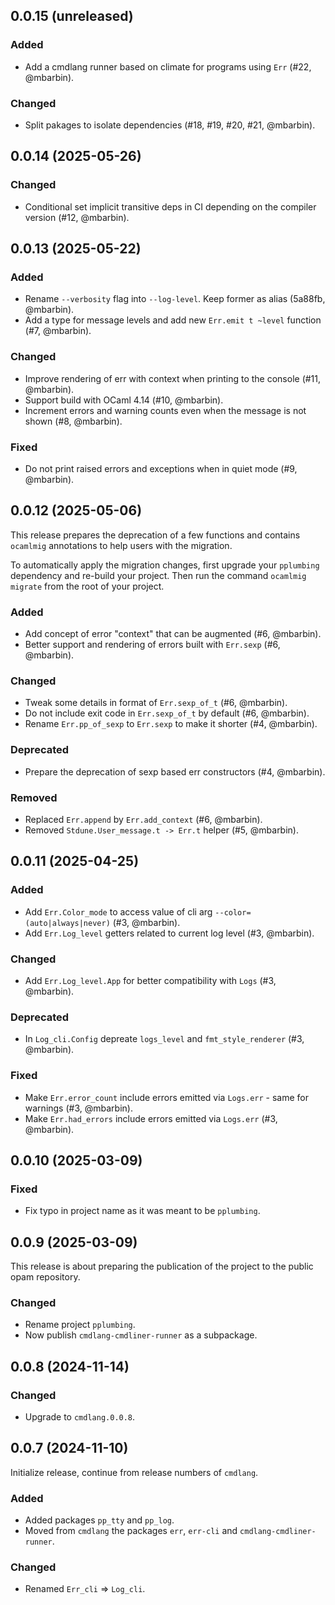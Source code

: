 ## 0.0.15 (unreleased)

### Added

- Add a cmdlang runner based on climate for programs using `Err` (#22, @mbarbin).

### Changed

- Split pakages to isolate dependencies (#18, #19, #20, #21, @mbarbin).

## 0.0.14 (2025-05-26)

### Changed

- Conditional set implicit transitive deps in CI depending on the compiler version (#12, @mbarbin).

## 0.0.13 (2025-05-22)

### Added

- Rename `--verbosity` flag into `--log-level`. Keep former as alias (5a88fb, @mbarbin).
- Add a type for message levels and add new `Err.emit t ~level` function (#7, @mbarbin).

### Changed

- Improve rendering of err with context when printing to the console (#11, @mbarbin).
- Support build with OCaml 4.14 (#10, @mbarbin).
- Increment errors and warning counts even when the message is not shown (#8, @mbarbin).

### Fixed

- Do not print raised errors and exceptions when in quiet mode (#9, @mbarbin).

## 0.0.12 (2025-05-06)

This release prepares the deprecation of a few functions and contains `ocamlmig` annotations to help users with the migration.

To automatically apply the migration changes, first upgrade your `pplumbing` dependency and re-build your project. Then run the command `ocamlmig migrate` from the root of your project.

### Added

- Add concept of error "context" that can be augmented (#6, @mbarbin).
- Better support and rendering of errors built with `Err.sexp` (#6, @mbarbin).

### Changed

- Tweak some details in format of `Err.sexp_of_t` (#6, @mbarbin).
- Do not include exit code in `Err.sexp_of_t` by default (#6, @mbarbin).
- Rename `Err.pp_of_sexp` to `Err.sexp` to make it shorter (#4, @mbarbin).

### Deprecated

- Prepare the deprecation of sexp based err constructors (#4, @mbarbin).

### Removed

- Replaced `Err.append` by `Err.add_context` (#6, @mbarbin).
- Removed `Stdune.User_message.t -> Err.t` helper (#5, @mbarbin).

## 0.0.11 (2025-04-25)

### Added

- Add `Err.Color_mode` to access value of cli arg `--color=(auto|always|never)` (#3, @mbarbin).
- Add `Err.Log_level` getters related to current log level (#3, @mbarbin).

### Changed

- Add `Err.Log_level.App` for better compatibility with `Logs` (#3, @mbarbin).

### Deprecated

- In `Log_cli.Config` depreate `logs_level` and `fmt_style_renderer` (#3, @mbarbin).

### Fixed

- Make `Err.error_count` include errors emitted via `Logs.err` - same for warnings (#3, @mbarbin).
- Make `Err.had_errors` include errors emitted via `Logs.err` (#3, @mbarbin).

## 0.0.10 (2025-03-09)

### Fixed

- Fix typo in project name as it was meant to be `pplumbing`.

## 0.0.9 (2025-03-09)

This release is about preparing the publication of the project to the public opam repository.

### Changed

- Rename project `pplumbing`.
- Now publish `cmdlang-cmdliner-runner` as a subpackage.

## 0.0.8 (2024-11-14)

### Changed

- Upgrade to `cmdlang.0.0.8`.

## 0.0.7 (2024-11-10)

Initialize release, continue from release numbers of `cmdlang`.

### Added

- Added packages `pp_tty` and `pp_log`.
- Moved from `cmdlang` the packages `err`, `err-cli` and `cmdlang-cmdliner-runner`.

### Changed

- Renamed `Err_cli` => `Log_cli`.
